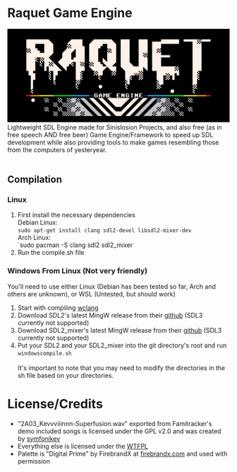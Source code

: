 # Raquet Game Engine
![Raquet Game Engine -- Logo by Chris S.](/raquetlogo.png)<br>
Lightweight SDL Engine made for Sinislosion Projects, and also free (as in free speech AND free beer) Game Engine/Framework to speed up SDL development while also providing tools to make games resembling those from the computers of yesteryear.
<br><br>

## Compilation
### Linux
1. First install the necessary dependencies<br>
	Debian Linux:<br>
	`sudo apt-get install clang sdl2-devel libsdl2-mixer-dev`<br>
    Arch Linux:<br>
	`sudo pacman -S clang sdl2 sdl2_mixer
2. Run the compile.sh file

### Windows From Linux (Not very friendly)
You'll need to use either Linux (Debian has been tested so far, Arch and others are unknown), or WSL (Untested, but should work)
1. Start with compiling [wclang](https://github.com/tpoechtrager/wclang/tree/master)
2. Download SDL2's latest MingW release from their [github](https://github.com/libsdl-org/SDL/releases/) (SDL3 currently not supported)
3. Download SDL2_mixer's latest MingW release from their [github](https://github.com/libsdl-org/SDL_mixer/releases/) (SDL3 currently not supported)
4. Put your SDL2 and your SDL2_mixer into the git directory's root and run `windowscompile.sh`<br><br>
It's important to note that you may need to modify the directories in the sh file based on your directories.

# License/Credits
- "2A03_Kevvviiinnn-Superfusion.wav" exported from Famitracker's demo included songs is licensed under the GPL v2.0 and was created by [symfonikev](https://www.youtube.com/watch?v=gvhjNV9uKl8)<br>
- Everything else is licensed under the [WTFPL](http://www.wtfpl.net/about/)
- Palette is "Digital Prime" by FirebrandX at [firebrandx.com](http://www.firebrandx.com/nespalette.html) and used with permission<br>
